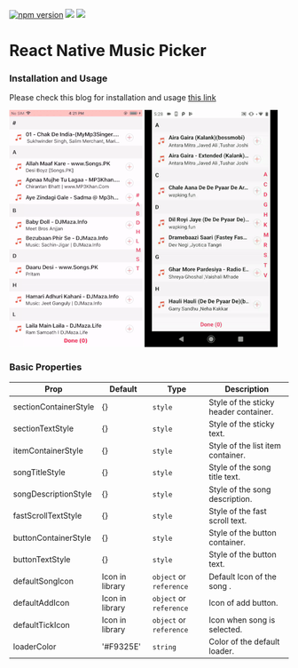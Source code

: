 <p align="left">
<a href="https://www.npmjs.com/package/@logisticinfotech/react-native-music-picker"><img alt="npm version" src="https://img.shields.io/badge/npm-v1.0.0-green.svg"></a>
<a href="https://www.npmjs.com/package/@logisticinfotech/react-native-music-picker"><img src="https://img.shields.io/badge/downloads-%3E1K-yellow.svg"></a>
<a href="https://www.npmjs.com/package/@logisticinfotech/react-native-music-picker"<><img src="https://img.shields.io/badge/license-MIT-orange.svg"></a>
</p>

# React Native Music Picker

### Installation and Usage

Please check this blog for installation and usage [this link](https://www.logisticinfotech.com/blog/react-native-music-picker-library/)

![](RNMusicPickerIOS.gif) ![](RNMusicPickerAndroid.gif)

### Basic Properties

|Prop                     | Default            | Type                    | Description                                                             |
| ------------------------ | ------------------ | ----------------------- | ----------------------------------------------------------------------- |
| sectionContainerStyle       | {}               | `style`                 | Style of the sticky header container.                                            |
| sectionTextStyle | {}               | `style`                 | Style of the sticky text.                                               |
| itemContainerStyle      | {}               | `style`                 | Style of the list item container.                                               |
| songTitleStyle            | {}               | `style`                 | Style of the song title text.                                              |
| songDescriptionStyle        | {}               | `style`                 | Style of the song description.                                     |
| fastScrollTextStyle      | {}               | `style`                 | Style of the fast scroll text.                                 |
| buttonContainerStyle      | {}               | `style`                 | Style of the button container.                                 |
| buttonTextStyle      | {}               | `style`                 | Style of the button text.                                 |
| defaultSongIcon             | Icon in library               | `object` or `reference` | Default Icon of the song .                                        |
| defaultAddIcon              | Icon in library               | `object` or `reference` | Icon of add button.                                        |
| defaultTickIcon              | Icon in library               | `object` or `reference` | Icon when song is selected.                                        |
| loaderColor                | '#F9325E'                 | `string`                | Color of the default loader.                                              |
  

